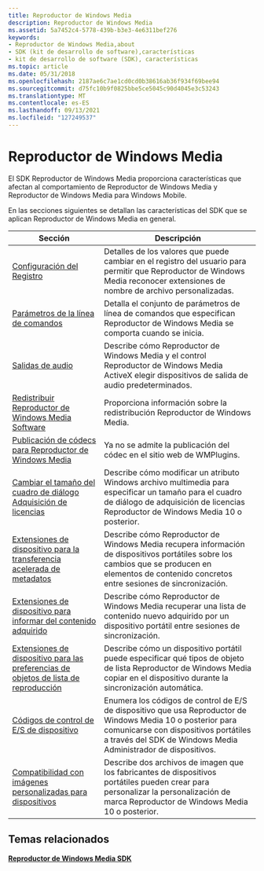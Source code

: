 ```yaml
---
title: Reproductor de Windows Media
description: Reproductor de Windows Media
ms.assetid: 5a7452c4-5778-439b-b3e3-4e6311bef276
keywords:
- Reproductor de Windows Media,about
- SDK (kit de desarrollo de software),características
- kit de desarrollo de software (SDK), características
ms.topic: article
ms.date: 05/31/2018
ms.openlocfilehash: 2187ae6c7ae1cd0cd0b38616ab36f934f69bee94
ms.sourcegitcommit: d75fc10b9f0825bbe5ce5045c90d4045e3c53243
ms.translationtype: MT
ms.contentlocale: es-ES
ms.lasthandoff: 09/13/2021
ms.locfileid: "127249537"
---
```

# <a name="windows-media-player"></a>Reproductor de Windows Media

El SDK Reproductor de Windows Media proporciona características que afectan al comportamiento de Reproductor de Windows Media y Reproductor de Windows Media para Windows Mobile.

En las secciones siguientes se detallan las características del SDK que se aplican Reproductor de Windows Media en general.



| Sección                                                                                                        | Descripción                                                                                                                                                           |
|----------------------------------------------------------------------------------------------------------------|-----------------------------------------------------------------------------------------------------------------------------------------------------------------------|
| [Configuración del Registro](registry-settings.md)                                                                     | Detalles de los valores que puede cambiar en el registro del usuario para permitir que Reproductor de Windows Media reconocer extensiones de nombre de archivo personalizadas.                                    |
| [Parámetros de la línea de comandos](command-line-parameters.md)                                                         | Detalla el conjunto de parámetros de línea de comandos que especifican Reproductor de Windows Media se comporta cuando se inicia.                                                              |
| [Salidas de audio](audio-outputs.md)                                                                             | Describe cómo Reproductor de Windows Media y el control Reproductor de Windows Media ActiveX elegir dispositivos de salida de audio predeterminados.                                                  |
| [Redistribuir Reproductor de Windows Media Software](redistributing-windows-media-player-software.md)               | Proporciona información sobre la redistribución Reproductor de Windows Media.                                                                                                       |
| [Publicación de códecs para Reproductor de Windows Media](publishing-codecs-for-windows-media-player.md)                   | Ya no se admite la publicación del códec en el sitio web de WMPlugins.                                                                                                |
| [Cambiar el tamaño del cuadro de diálogo Adquisición de licencias](resizing-the-license-acquisition-dialog-box.md)                 | Describe cómo modificar un atributo Windows archivo multimedia para especificar un tamaño para el cuadro de diálogo de adquisición de licencias Reproductor de Windows Media 10 o posterior.                     |
| [Extensiones de dispositivo para la transferencia acelerada de metadatos](device-extensions-for-accelerated-metadata-transfer.md) | Describe cómo Reproductor de Windows Media recupera información de dispositivos portátiles sobre los cambios que se producen en elementos de contenido concretos entre sesiones de sincronización. |
| [Extensiones de dispositivo para informar del contenido adquirido](device-extensions-for-reporting-acquired-content.md)       | Describe cómo Reproductor de Windows Media recuperar una lista de contenido nuevo adquirido por un dispositivo portátil entre sesiones de sincronización.                                 |
| [Extensiones de dispositivo para las preferencias de objetos de lista de reproducción](device-extensions-for-playlist-object-preferences.md)     | Describe cómo un dispositivo portátil puede especificar qué tipos de objeto de lista Reproductor de Windows Media copiar en el dispositivo durante la sincronización automática.                |
| [Códigos de control de E/S de dispositivo](device-i-o-control-codes.md)                                                       | Enumera los códigos de control de E/S de dispositivo que usa Reproductor de Windows Media 10 o posterior para comunicarse con dispositivos portátiles a través del SDK de Windows Media Administrador de dispositivos.            |
| [Compatibilidad con imágenes personalizadas para dispositivos](custom-image-support-for-devices.md)                                       | Describe dos archivos de imagen que los fabricantes de dispositivos portátiles pueden crear para personalizar la personalización de marca Reproductor de Windows Media 10 o posterior.                                    |



 

## <a name="related-topics"></a>Temas relacionados

<dl> <dt>

[**Reproductor de Windows Media SDK**](windows-media-player-sdk.md)
</dt> </dl>

 

 




